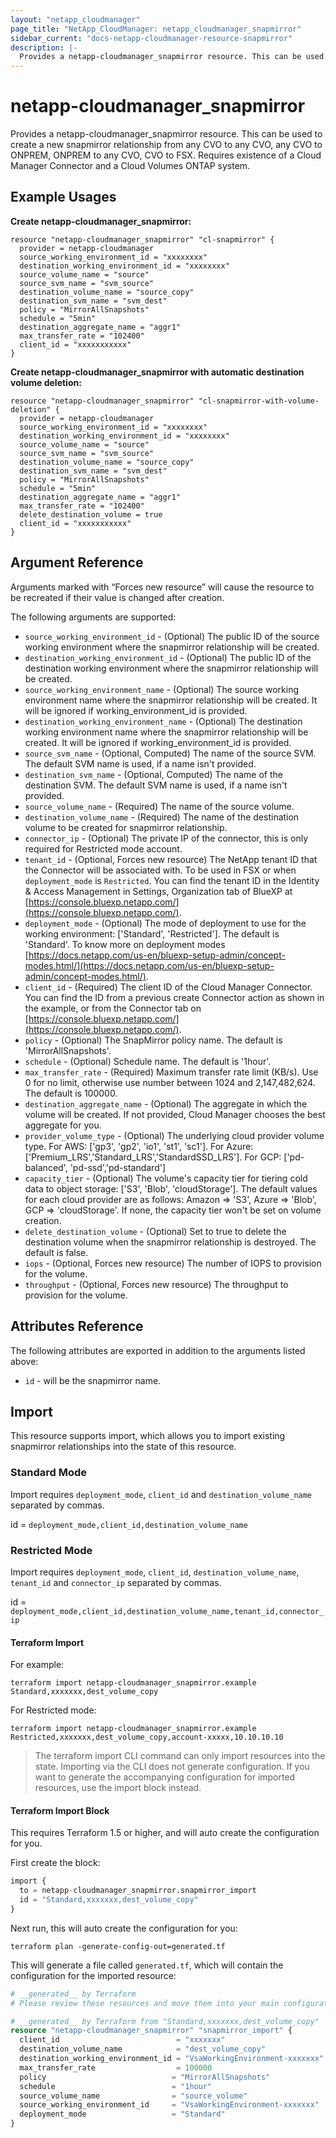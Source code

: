 ```yaml
---
layout: "netapp_cloudmanager"
page_title: "NetApp_CloudManager: netapp_cloudmanager_snapmirror"
sidebar_current: "docs-netapp-cloudmanager-resource-snapmirror"
description: |-
  Provides a netapp-cloudmanager_snapmirror resource. This can be used to create a new snapmirror relationship from any CVO to any CVO, any CVO to ONPREM, ONPREM to any CVO, CVO to FSX. Requires existence of a Cloud Manager Connector and a Cloud Volumes ONTAP system.
---
```


# netapp-cloudmanager_snapmirror

Provides a netapp-cloudmanager_snapmirror resource. This can be used to create a new snapmirror relationship from any CVO to any CVO, any CVO to ONPREM, ONPREM to any CVO, CVO to FSX. Requires existence of a Cloud Manager Connector and a Cloud Volumes ONTAP system.

## Example Usages

**Create netapp-cloudmanager_snapmirror:**

```
resource "netapp-cloudmanager_snapmirror" "cl-snapmirror" {
  provider = netapp-cloudmanager
  source_working_environment_id = "xxxxxxxx"
  destination_working_environment_id = "xxxxxxxx"
  source_volume_name = "source"
  source_svm_name = "svm_source"
  destination_volume_name = "source_copy"
  destination_svm_name = "svm_dest"
  policy = "MirrorAllSnapshots"
  schedule = "5min"
  destination_aggregate_name = "aggr1"
  max_transfer_rate = "102400"
  client_id = "xxxxxxxxxxx"
}
```

**Create netapp-cloudmanager_snapmirror with automatic destination volume deletion:**

```
resource "netapp-cloudmanager_snapmirror" "cl-snapmirror-with-volume-deletion" {
  provider = netapp-cloudmanager
  source_working_environment_id = "xxxxxxxx"
  destination_working_environment_id = "xxxxxxxx"
  source_volume_name = "source"
  source_svm_name = "svm_source"
  destination_volume_name = "source_copy"
  destination_svm_name = "svm_dest"
  policy = "MirrorAllSnapshots"
  schedule = "5min"
  destination_aggregate_name = "aggr1"
  max_transfer_rate = "102400"
  delete_destination_volume = true
  client_id = "xxxxxxxxxxx"
}
```

## Argument Reference

Arguments marked with “Forces new resource” will cause the resource to be recreated if their value is changed after creation.

The following arguments are supported:

* `source_working_environment_id` - (Optional) The public ID of the source working environment where the snapmirror relationship will be created.
* `destination_working_environment_id` - (Optional) The public ID of the destination working environment where the snapmirror relationship will be created.
* `source_working_environment_name` - (Optional) The source working environment name where the snapmirror relationship will be created. It will be ignored if working_environment_id is provided.
* `destination_working_environment_name` - (Optional) The destination working environment name where the snapmirror relationship will be created. It will be ignored if working_environment_id is provided.
* `source_svm_name` - (Optional, Computed) The name of the source SVM. The default SVM name is used, if a name isn't provided.
* `destination_svm_name` - (Optional, Computed) The name of the destination SVM. The default SVM name is used, if a name isn't provided.
* `source_volume_name` - (Required) The name of the source volume.
* `destination_volume_name` - (Required) The name of the destination volume to be created for snapmirror relationship.
* `connector_ip` - (Optional) The private IP of the connector, this is only required for Restricted mode account.
* `tenant_id` - (Optional, Forces new resource) The NetApp tenant ID that the Connector will be associated with. To be used in FSX or when `deployment_mode` is `Restricted`.  You can find the tenant ID in the Identity & Access Management in Settings, Organization tab of BlueXP at [https://console.bluexp.netapp.com/](https://console.bluexp.netapp.com/).
* `deployment_mode` - (Optional) The mode of deployment to use for the working environment: ['Standard', 'Restricted']. The default is 'Standard'. To know more on deployment modes [https://docs.netapp.com/us-en/bluexp-setup-admin/concept-modes.html/](https://docs.netapp.com/us-en/bluexp-setup-admin/concept-modes.html/).
* `client_id` - (Required) The client ID of the Cloud Manager Connector. You can find the ID from a previous create Connector action as shown in the example, or from the Connector tab on [https://console.bluexp.netapp.com/](https://console.bluexp.netapp.com/).
* `policy` - (Optional) The SnapMirror policy name. The default is 'MirrorAllSnapshots'.
* `schedule` - (Optional) Schedule name. The default is '1hour'.
* `max_transfer_rate` - (Required) Maximum transfer rate limit (KB/s). Use 0 for no limit, otherwise use number between 1024 and 2,147,482,624.  The default is 100000.
* `destination_aggregate_name` - (Optional) The aggregate in which the volume will be created. If not provided, Cloud Manager chooses the best aggregate for you.
* `provider_volume_type` - (Optional) The underlying cloud provider volume type. For AWS: ['gp3', 'gp2', 'io1', 'st1', 'sc1']. For Azure: ['Premium_LRS','Standard_LRS','StandardSSD_LRS']. For GCP: ['pd-balanced', 'pd-ssd','pd-standard']
* `capacity_tier` - (Optional) The volume's capacity tier for tiering cold data to object storage: ['S3', 'Blob', 'cloudStorage']. The default values for each cloud provider are as follows: Amazon => 'S3', Azure => 'Blob', GCP => 'cloudStorage'. If none, the capacity tier won't be set on volume creation.
* `delete_destination_volume` - (Optional) Set to true to delete the destination volume when the snapmirror relationship is destroyed. The default is false.
* `iops` - (Optional, Forces new resource) The number of IOPS to provision for the volume.
* `throughput` - (Optional, Forces new resource) The throughput to provision for the volume.

## Attributes Reference

The following attributes are exported in addition to the arguments listed above:

* `id` - will be the snapmirror name.


## Import

This resource supports import, which allows you to import existing snapmirror relationships into the state of this resource.

### Standard Mode

Import requires `deployment_mode`, `client_id` and `destination_volume_name` separated by commas.

id = `deployment_mode,client_id,destination_volume_name`

### Restricted Mode

Import requires `deployment_mode`, `client_id`, `destination_volume_name`, `tenant_id` and `connector_ip` separated by commas.

id = `deployment_mode,client_id,destination_volume_name,tenant_id,connector_ip`

#### Terraform Import

For example:

```shell
terraform import netapp-cloudmanager_snapmirror.example Standard,xxxxxxx,dest_volume_copy
```

For Restricted mode:

```shell
terraform import netapp-cloudmanager_snapmirror.example Restricted,xxxxxxx,dest_volume_copy,account-xxxxx,10.10.10.10
```

> The terraform import CLI command can only import resources into the state. Importing via the CLI does not generate configuration. If you want to generate the accompanying configuration for imported resources, use the import block instead.

#### Terraform Import Block

This requires Terraform 1.5 or higher, and will auto create the configuration for you.

First create the block:

```terraform
import {
  to = netapp-cloudmanager_snapmirror.snapmirror_import
  id = "Standard,xxxxxxx,dest_volume_copy"
}
```

Next run, this will auto create the configuration for you:

```shell
terraform plan -generate-config-out=generated.tf
```

This will generate a file called `generated.tf`, which will contain the configuration for the imported resource:

```terraform
# __generated__ by Terraform
# Please review these resources and move them into your main configuration files.

# __generated__ by Terraform from "Standard,xxxxxxx,dest_volume_copy"
resource "netapp-cloudmanager_snapmirror" "snapmirror_import" {
  client_id                          = "xxxxxxx"
  destination_volume_name            = "dest_volume_copy"
  destination_working_environment_id = "VsaWorkingEnvironment-xxxxxxx"
  max_transfer_rate                  = 100000
  policy                            = "MirrorAllSnapshots"
  schedule                          = "1hour"
  source_volume_name                = "source_volume"
  source_working_environment_id     = "VsaWorkingEnvironment-xxxxxxx"
  deployment_mode                   = "Standard"
}
```

